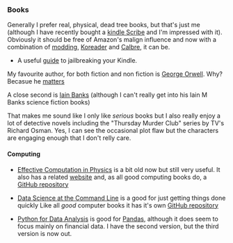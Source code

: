 ### Books
Generally I prefer real, physical, dead tree books, but that's just me (although I have recently bought a [kindle Scribe](https://www.amazon.co.uk/kindle-scribe/dp/B09BSQ365J) and I'm impressed with it). Obviously it should be free of Amazon's malign influence and now with a combination of [modding](https://kindlemodding.org/), [Koreader](https://github.com/koreader/koreader) and [Calbre](https://calibre-ebook.com/), it can be.

- A useful [guide](https://www.youtube.com/watch?v=Qtk7ERwlIAk) to jailbreaking your Kindle.
  

My favourite author, for both fiction and non fiction is [George Orwell](https://www.goodreads.com/search?utf8=%E2%9C%93&query=george+orwell). Why? Becasue he [matters](https://www.amazon.co.uk/Why-Orwell-Matters-Christopher-Hitchens/dp/0465030505/ref=sr_1_1?crid=3IV28LHU04J17&keywords=why+orwell+matters&qid=1708100573&sprefix=why+orwell+%2Caps%2C91&sr=8-1)

A close second is [Iain Banks](https://www.goodreads.com/search?utf8=%E2%9C%93&q=Iain+Banks&search_type=books) (although I can't really get into his Iain M Banks science fiction books)

That makes me sound like I only like _serious_ books but I also really enjoy a lot of detective novels including the "Thursday Murder Club" series by TV's Richard Osman. Yes, I can see the occasional plot flaw but the characters are engaging enough that I don't relly care.

#### Computing

- [Effective Computation in Physics](https://www.oreilly.com/library/view/effective-computation-in/9781491901564/) is a bit old now but still very useful. It also has a related [website](http://physics.codes/) and, as all good computing books do, a [GitHub repository](https://github.com/physics-codes/)
- [Data Science at the Command Line](https://jeroenjanssens.com/dsatcl/) is a good for just getting things done quickly 
Like all _good_ computer books it has it's own [GitHub repository](https://github.com/jeroenjanssens/data-science-at-the-command-line)

- [Python for Data Analysis](https://wesmckinney.com/book/) is good for [Pandas](https://pandas.pydata.org/), although it does seem to focus mainly on financial data. I have the second version, but the third version is now out.
